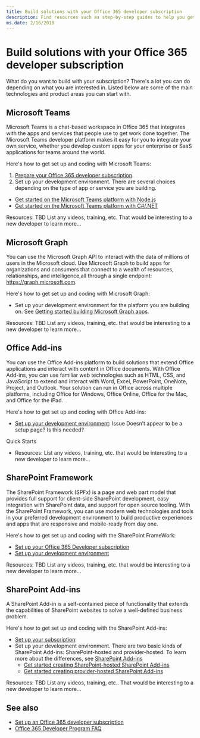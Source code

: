 ```yaml
---
title: Build solutions with your Office 365 developer subscription
description: Find resources such as step-by-step guides to help you get started building your solution.
ms.date: 2/16/2018
---
```


# Build solutions with your Office 365 developer subscription 

What do you want to build with your subscription? There's a lot you can do depending on what you are interested in. Listed below are some of the main technologies and product areas you can start with.

## Microsoft Teams 

Microsoft Teams is a chat-based workspace in Office 365 that integrates with the apps and services that people use to get work done together. The Microsoft Teams developer platform makes it easy for you to integrate your own service, whether you develop custom apps for your enterprise or SaaS applications for teams around the world.

Here's how to get set up and coding with Microsoft Teams:
1. [Prepare your Office 365 developer subscription](https://docs.microsoft.com/en-us/microsoftteams/platform/get-started/get-started-tenant).
2. Set up your development environment. There are several choices depending on the type of app or service you are building.
- [Get started on the Microsoft Teams platform with Node.js](https://docs.microsoft.com/en-us/microsoftteams/platform/get-started/get-started-nodejs)
- [Get started on the Microsoft Teams platform with C#/.NET](https://docs.microsoft.com/en-us/microsoftteams/platform/get-started/get-started-dotnet)

Resources: TBD List any videos, training, etc. That would be interesting to a new developer to learn more... 

## Microsoft Graph

You can use the Microsoft Graph API to interact with the data of millions of users in the Microsoft cloud. Use Microsoft Graph to build apps for organizations and consumers that connect to a wealth of resources, relationships, and intelligence,all through a single endpoint: https://graph.microsoft.com.

Here's how to get set up and coding with Microsoft Graph:
- Set up your development environment for the platform you are building on. See [Getting started building Microsoft Graph apps](https://developer.microsoft.com/en-us/graph/docs/concepts/get-started).

Resources: TBD List any videos, training, etc. that would be interesting to a new developer to learn more... 

## Office Add-ins

You can use the Office Add-ins platform to build solutions that extend Office applications and interact with content in Office documents. With Office Add-ins, you can use familiar web technologies such as HTML, CSS, and JavaScript to extend and interact with Word, Excel, PowerPoint, OneNote, Project, and Outlook. Your solution can run in Office across multiple platforms, including Office for Windows, Office Online, Office for the Mac, and Office for the iPad.

Here's how to get set up and coding with Office Add-ins:

- [Set up your development environment](https://docs.microsoft.com/en-us/office/dev/add-ins/develop/create-and-debug-office-add-ins-in-visual-studio): Issue Doesn’t appear to be a setup page? Is this needed? 

Quick Starts 
- Resources: List any videos, training, etc. that would be interesting to a new developer to learn more... 

## SharePoint Framework 

The SharePoint Framework (SPFx) is a page and web part model that provides full support for client-side SharePoint development, easy integration with SharePoint data, and support for open source tooling. With the SharePoint Framework, you can use modern web technologies and tools in your preferred development environment to build productive experiences and apps that are responsive and mobile-ready from day one.

Here's how to get set up and coding with the SharePoint FrameWork:

- [Set up your Office 365 Developer subscription](https://docs.microsoft.com/en-us/sharepoint/dev/spfx/set-up-your-developer-tenant)
- [Set up your development environment](https://docs.microsoft.com/en-us/sharepoint/dev/spfx/set-up-your-development-environment)

Resources: TBD List any videos, training, etc. that would be interesting to a new developer to learn more... 

## SharePoint Add-ins 

A SharePoint Add-in is a self-contained piece of functionality that extends the capabilities of SharePoint websites to solve a well-defined business problem.

Here's how to get set up and coding with the SharePoint Add-ins:

- [Set up your subscription](https://docs.microsoft.com/en-us/sharepoint/dev/spfx/set-up-your-developer-tenant):  
- Set up your development environment. There are two basic kinds of SharePoint Add-ins: SharePoint-hosted and provider-hosted. To learn more about the differences, see [SharePoint Add-ins](https://docs.microsoft.com/en-us/sharepoint/dev/sp-add-ins/sharepoint-add-ins)
  - [Get started creating SharePoint-hosted SharePoint Add-ins](https://docs.microsoft.com/en-us/sharepoint/dev/sp-add-ins/get-started-creating-sharepoint-hosted-sharepoint-add-ins)  
  - [Get started creating provider-hosted SharePoint Add-ins](https://docs.microsoft.com/en-us/sharepoint/dev/sp-add-ins/get-started-creating-provider-hosted-sharepoint-add-ins)  

Resources: TBD List any videos, training, etc.. That would be interesting to a new developer to learn more... 

## See also

- [Set up an Office 365 developer subscription](office-365-dev-program-get-started.md) 
- [Office 365 Developer Program FAQ](office-365-dev-program-faq.md) 
